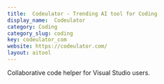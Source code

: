 ```yaml
---
title:  Codeulator - Trending AI tool for Coding
display_name:  Codeulator
category: Coding
category_slug: coding
key: codeulator_com
website: https://codeulator.com/
layout: aitool
---
```


Collaborative code helper for Visual Studio users.
